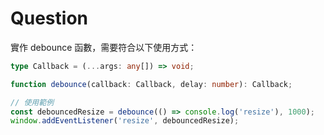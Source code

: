 # Question

實作 debounce 函數，需要符合以下使用方式：

```typescript
type Callback = (...args: any[]) => void;

function debounce(callback: Callback, delay: number): Callback;

// 使用範例
const debouncedResize = debounce(() => console.log('resize'), 1000);
window.addEventListener('resize', debouncedResize);
```
